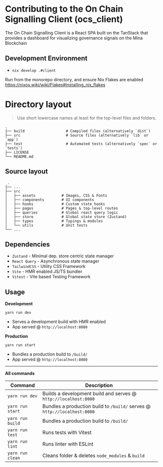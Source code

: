 # Contributing to the On Chain Signalling Client (ocs_client)

The On Chain Signalling Client is a React SPA built on the TanStack
that provides a dashboard for visualizing governance signals on the
Mina Blockchain

## Development Environment

- `nix develop .#client`

Run from the monorepo directory, and ensure
Nix Flakes are enabled 
https://nixos.wiki/wiki/Flakes#Installing_nix_flakes

# Directory layout

> Use short lowercase names at least for the top-level files and folders.

    .
    ├── build                   # Compiled files (alternatively `dist`)
    ├── src                     # Source files (alternatively `lib` or `app`)
    ├── test                    # Automated tests (alternatively `spec` or `tests`)
    ├── LICENSE
    └── README.md

## Source layout

     .
    ├── ...
    ├── src
    │   ├── assets            # Images, CSS & Fonts
    │   ├── components        # UI components
    │   ├── hooks             # Custom state hooks
    │   ├── pages             # Pages & top-level routes
    │   ├── queries           # Global react query logic
    │   ├── store             # Global state store (Zustand)
    │   ├── types             # Typings & modules
    │   └── utils             # Unit tests
    └── ...

## Dependencies

- `Zustand` - Minimal dep. store centric state manager
- `React Query` - Asynchronous state manager
- `TailwindCSS` - Utility CSS Framework
- `Vite` - HMR enabled JS/TS bundler
- `Vitest` - Vite based Testing Framework

## Usage

**Development**

`yarn run dev`

- Serves a development build with HMR enabled
- App served @ `http://localhost:8080`

**Production**

`yarn run start`

- Bundles a production build to `/build/`
- App served @ `http://localhost:8080`

---

**All commands**

| Command          | Description                                                              |
| ---------------- | ------------------------------------------------------------------------ |
| `yarn run dev`   | Builds a development build and serves @ `http://localhost:8080`          |
| `yarn run start` | Bundles a production build to `/build/` serves @ `http://localhost:8080` |
| `yarn run build` | Bundles a production build to `/build/`                                  |
| `yarn run test`  | Runs tests with Vitest                                                   |
| `yarn run lint`  | Runs linter with ESLint                                                  |
| `yarn run clean` | Cleans folder & deletes `node_modules` & `build`                         |
